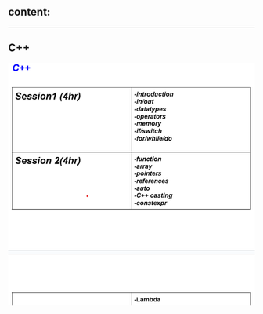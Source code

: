 ## content:
---
## C++
![gitHub](https://github.com/ismailTareq/Embedded_linux2024_diploma/blob/main/00.Content/C%2B%2B1.png)
